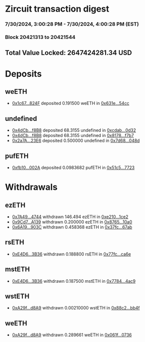 # Zircuit transaction digest
### 7/30/2024, 3:00:28 PM - 7/30/2024, 4:00:28 PM (EST)
### Block 20421313 to 20421544

## Total Value Locked: 2647424281.34 USD

# Deposits
## weETH
- [0x1c67...824F](https://etherscan.io/address/0x1c67A79b35c7B3f609a27a8Dd65AAC26e9e8824F) deposited 0.191500 weETH in [0x631e...54cc](https://etherscan.io/tx/0x1c67A79b35c7B3f609a27a8Dd65AAC26e9e8824F)
## undefined
- [0x4dCb...f8B8](https://etherscan.io/address/0x4dCbB1fE5983ad5b44DC661273a4f11CA812f8B8) deposited 68.3155 undefined in [0xcdab...0d32](https://etherscan.io/tx/0x4dCbB1fE5983ad5b44DC661273a4f11CA812f8B8)
- [0x4dCb...f8B8](https://etherscan.io/address/0x4dCbB1fE5983ad5b44DC661273a4f11CA812f8B8) deposited 68.3155 undefined in [0x8178...f7b7](https://etherscan.io/tx/0x4dCbB1fE5983ad5b44DC661273a4f11CA812f8B8)
- [0x2a7A...23E6](https://etherscan.io/address/0x2a7A36211d306cEC6CdaD19c48840b5B9F9423E6) deposited 0.500000 undefined in [0x7d68...048d](https://etherscan.io/tx/0x2a7A36211d306cEC6CdaD19c48840b5B9F9423E6)
## pufETH
- [0xfb10...002A](https://etherscan.io/address/0xfb101B8612694cD7741DB4995E0cDAAC508c002A) deposited 0.0983682 pufETH in [0x51c5...7723](https://etherscan.io/tx/0xfb101B8612694cD7741DB4995E0cDAAC508c002A)
# Withdrawals
## ezETH
- [0x7A49...4744](https://etherscan.io/address/0x7A493Be5c2ce014cD049Bf178a1ac0Db1B434744) withdrawn 146.494 ezETH in [0xe210...1ce2](https://etherscan.io/tx/0x7A493Be5c2ce014cD049Bf178a1ac0Db1B434744)
- [0x9Cd7...A139](https://etherscan.io/address/0x9Cd703F4AC3Bd0b9ed18e338258Ba042eC68A139) withdrawn 0.200000 ezETH in [0x8765...10a0](https://etherscan.io/tx/0x9Cd703F4AC3Bd0b9ed18e338258Ba042eC68A139)
- [0x6A19...903C](https://etherscan.io/address/0x6A1992eEfcD74D87768E133AAf64e73F0BE3903C) withdrawn 0.458368 ezETH in [0x37fc...67ab](https://etherscan.io/tx/0x6A1992eEfcD74D87768E133AAf64e73F0BE3903C)
## rsETH
- [0xE4D6...3B36](https://etherscan.io/address/0xE4D6e7D9aAEEFd7f2ECD4Edd48F3c96ee52d3B36) withdrawn 0.188800 rsETH in [0x77fc...ca6e](https://etherscan.io/tx/0xE4D6e7D9aAEEFd7f2ECD4Edd48F3c96ee52d3B36)
## mstETH
- [0xE4D6...3B36](https://etherscan.io/address/0xE4D6e7D9aAEEFd7f2ECD4Edd48F3c96ee52d3B36) withdrawn 0.187500 mstETH in [0x7784...4ac9](https://etherscan.io/tx/0xE4D6e7D9aAEEFd7f2ECD4Edd48F3c96ee52d3B36)
## wstETH
- [0xA29f...d8A9](https://etherscan.io/address/0xA29f7b8E549c48435e1f5e67C30Cb1E47EEDd8A9) withdrawn 0.00210000 wstETH in [0x88c2...bb4f](https://etherscan.io/tx/0xA29f7b8E549c48435e1f5e67C30Cb1E47EEDd8A9)
## weETH
- [0xA29f...d8A9](https://etherscan.io/address/0xA29f7b8E549c48435e1f5e67C30Cb1E47EEDd8A9) withdrawn 0.289661 weETH in [0x061f...0736](https://etherscan.io/tx/0xA29f7b8E549c48435e1f5e67C30Cb1E47EEDd8A9)
